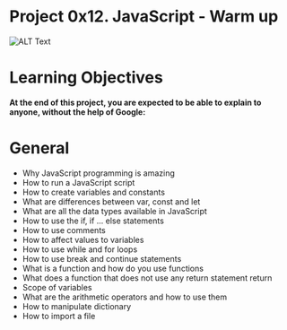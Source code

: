 # Project 0x12. JavaScript - Warm up

![ALT Text](https://s3.amazonaws.com/intranet-projects-files/holbertonschool-higher-level_programming+/303/Javascript-535.png.jpeg)

# Learning Objectives
**At the end of this project, you are expected to be able to explain to anyone, without the help of Google:**

# General
- Why JavaScript programming is amazing
- How to run a JavaScript script
- How to create variables and constants
- What are differences between var, const and let
- What are all the data types available in JavaScript
- How to use the if, if ... else statements
- How to use comments
- How to affect values to variables
- How to use while and for loops
- How to use break and continue statements
- What is a function and how do you use functions
- What does a function that does not use any return statement return
- Scope of variables
- What are the arithmetic operators and how to use them
- How to manipulate dictionary
- How to import a file

